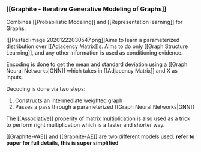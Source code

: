### [[Graphite - Iterative Generative Modeling of Graphs]]
Combines [[Probabilistic Modeling]] and [[Representation learning]] for Graphs.

![[Pasted image 20201222030547.png]]Aims to learn a parameterized distribution over [[Adjacency Matrix]]s. Aims to do only [[Graph Structure Learning]], and any other information is used as conditioning evidence.

Encoding is done to get the mean and standard deviation using a [[Graph Neural Networks|GNN]] which takes in [[Adjacency Matrix]] and X as inputs. 

Decoding is done via two steps:
1. Constructs an intermediate weighted graph
2. Passes a pass through a parameterized [[Graph Neural Networks|GNN]]

The [[Associative]] properity of matrix multiplication is also used as a trick to perform right multiplication which is a faster and shorter way.

[[Graphite-VAE]] and [[Graphite-AE]] are two different models used. 
**refer to paper for full details, this is super simplified**